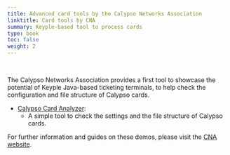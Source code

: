 ```yaml
---
title: Advanced card tools by the Calypso Networks Association
linktitle: Card tools by CNA
summary: Keyple-based tool to process cards
type: book
toc: false
weight: 2
---
```


<br>

The Calypso Networks Association provides a first tool to showcase the potential of Keyple 
Java-based ticketing terminals, to help check the configuration and file structure of Calypso cards.

- [Calypso Card Analyzer](https://github.com/calypsonet/calypso-card-analyzer):
  - A simple tool to check the settings and the file structure of Calypso cards.

For further information and guides on these demos, please visit the [CNA website](https://calypsonet.org/keyple-resources/).